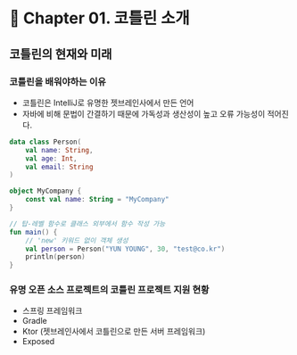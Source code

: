 # :pushpin: Chapter 01. 코틀린 소개


## 코틀린의 현재와 미래
### 코틀린을 배워야하는 이유
- 코틀린은 IntelliJ로 유명한 젯브레인사에서 만든 언어
- 자바에 비해 문법이 간결하기 때문에 가독성과 생산성이 높고 오류 가능성이 적어진다.


```kotlin
data class Person(
    val name: String,
    val age: Int,
    val email: String
)

object MyCompany {
    const val name: String = "MyCompany"
}

// 탑-레벨 함수로 클래스 외부에서 함수 작성 가능
fun main() {
    // 'new' 키워드 없이 객체 생성
    val person = Person("YUN YOUNG", 30, "test@co.kr")
    println(person)
}
```

### 유명 오픈 소스 프로젝트의 코틀린 프로젝트 지원 현황
- 스프링 프레임워크
- Gradle
- Ktor (젯브레인사에서 코틀린으로 만든 서버 프레임워크)
- Exposed